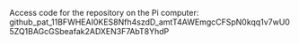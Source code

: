 Access code for the repository on the Pi computer: 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
